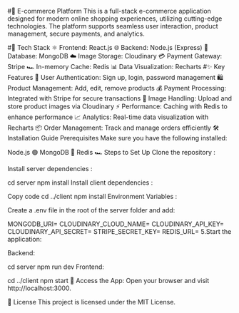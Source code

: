 #🛒 E-commerce Platform
This is a full-stack e-commerce application designed for modern online shopping experiences, utilizing cutting-edge technologies. The platform supports seamless user interaction, product management, secure payments, and analytics.

#🚀 Tech Stack
⚛️ Frontend: React.js
🌐 Backend: Node.js (Express)
🍃 Database: MongoDB
☁️ Image Storage: Cloudinary
💳 Payment Gateway: Stripe
🏎️ In-memory Cache: Redis
📊 Data Visualization: Recharts
#✨ Key Features
🔑 User Authentication: Sign up, login, password management
🛍️ Product Management: Add, edit, remove products
💰 Payment Processing: Integrated with Stripe for secure transactions
📸 Image Handling: Upload and store product images via Cloudinary
⚡ Performance: Caching with Redis to enhance performance
📈 Analytics: Real-time data visualization with Recharts
📦 Order Management: Track and manage orders efficiently
🛠️ Installation Guide
Prerequisites
Make sure you have the following installed:

Node.js 🟢
MongoDB 🍃
Redis 🏎️
Steps to Set Up
Clone the repository :

Install server dependencies :

cd server
npm install
Install client dependencies :

Copy code
cd ../client
npm install
Environment Variables :

Create a .env file in the root of the server folder and add:

MONGODB_URI=<your-mongodb-uri>
CLOUDINARY_CLOUD_NAME=<your-cloudinary-cloud-name>
CLOUDINARY_API_KEY=<your-cloudinary-api-key>
CLOUDINARY_API_SECRET=<your-cloudinary-api-secret>
STRIPE_SECRET_KEY=<your-stripe-secret-key>
REDIS_URL=<your-redis-url>
5.Start the application:

Backend:

cd server
npm run dev
Frontend:

cd ../client
npm start
🎉 Access the App: Open your browser and visit http://localhost:3000.

📄 License This project is licensed under the MIT License.
